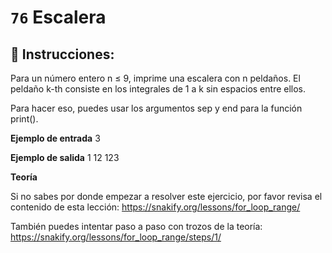  # `76` Escalera

## 📝 Instrucciones:

Para un número entero n ≤ 9, imprime una escalera con n peldaños. El peldaño k-th consiste en los integrales de 1 a k sin espacios entre ellos.

Para hacer eso, puedes usar los argumentos sep y end para la función print().

**Ejemplo de entrada**
3

**Ejemplo de salida**
1
12
123

**Teoría**

Si no sabes por donde empezar a resolver este ejercicio, por favor revisa el contenido de esta lección:
https://snakify.org/lessons/for_loop_range/  

También puedes intentar paso a paso con trozos de la teoría:
https://snakify.org/lessons/for_loop_range/steps/1/
